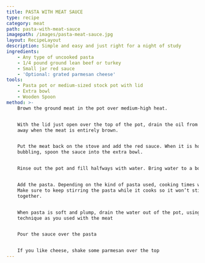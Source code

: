 ```yaml
---
title: PASTA WITH MEAT SAUCE
type: recipe
category: meat
path: pasta-with-meat-sauce
imagepath: /images/pasta-meat-sauce.jpg
layout: RecipeLayout
description: Simple and easy and just right for a night of study
ingredients:
    - Any type of uncooked pasta
    - 1/4 pound ground lean beef or turkey
    - Small jar red sauce
    - 'Optional: grated parmesan cheese'
tools:
    - Pasta pot or medium-sized stock pot with lid
    - Extra bowl
    - Wooden Spoon
method: >-
    Brown the ground meat in the pot over medium-high heat.


    With the lid just open over the top of the pot, drain the oil from the meat
    away when the meat is entirely brown.


    Put the meat back on the stove and add the red sauce. When it is hot and
    bubbling, spoon the sauce into the extra bowl.


    Rinse out the pot and fill halfways with water. Bring water to a boil


    Add the pasta. Depending on the kind of pasta used, cooking times will vary.
    Make sure to keep stirring the pasta while it cooks so it won’t stick
    together.


    When pasta is soft and plump, drain the water out of the pot, using the same
    technique as you used with the meat


    Pour the sauce over the pasta


    If you like cheese, shake some parmesan over the top
---
```


